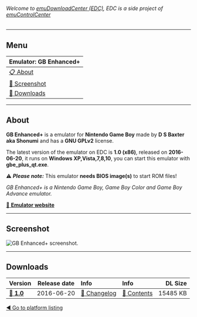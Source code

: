 ###### Welcome to [emuDownloadCenter (EDC)](https://github.com/PhoenixInteractiveNL/emuDownloadCenter/wiki/), EDC is a side project of [emuControlCenter](https://github.com/PhoenixInteractiveNL/emuControlCenter/wiki/)
***
## Menu
| **Emulator: GB Enhanced+** |
|:---------|
| [:clipboard: About](#about) |
| [:sunrise: Screenshot](#screenshot) |
| [:floppy_disk: Downloads](#downloads) |
***
## About
**GB Enhanced+** is a emulator for **Nintendo Game Boy** made by **D S Baxter aka Shonumi** and has a **GNU GPLv2** license.

The latest version of the emulator on EDC is **1.0 (x86)**, released on **2016-06-20**, it runs on **Windows XP,Vista,7,8,10**, you can start this emulator with **gbe_plus_qt.exe**.

:warning: _**Please note:**_ This emulator **needs BIOS image(s)** to start ROM files!

_GB Enhanced+ is a Nintendo Game Boy, Game Boy Color and Game Boy Advance emulator._

[:link: **Emulator website**](http://github.com/shonumi/gbe-plus)
***
## Screenshot
![](https://raw.githubusercontent.com/PhoenixInteractiveNL/emuDownloadCenter/master/hooks/gbeplus/screen.jpg "GB Enhanced+ screenshot.")
***
## Downloads
| Version  | Release date  | Info       | Info       | DL Size    |
|:---------|:-------------:|:-----------|:-----------|-----------:|
| [:floppy_disk: **1.0**](https://github.com/PhoenixInteractiveNL/edc-repo0003/raw/master/gbeplus/1.0.7z) | 2016-06-20 | [:page_facing_up: Changelog](https://github.com/PhoenixInteractiveNL/edc-repo0003/blob/master/gbeplus/1.0_changelog.txt) | [:mag_right: Contents](https://github.com/PhoenixInteractiveNL/edc-repo0003/blob/master/gbeplus/1.0_contents.txt) | 15485 KB |

[:arrow_backward: Go to platform listing](https://github.com/PhoenixInteractiveNL/emuDownloadCenter/wiki/EDC-Platform-List)

